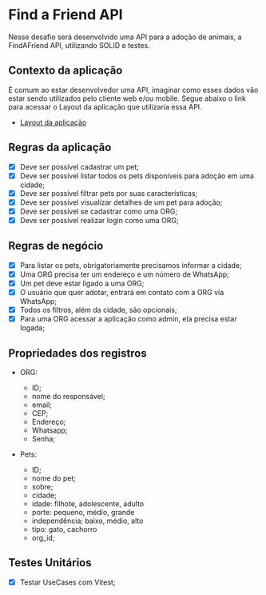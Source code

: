 # Find a Friend API

Nesse desafio será desenvolvido uma API para a adoção de animais, a FindAFriend API, utilizando SOLID e testes.

## Contexto da aplicação
É comum ao estar desenvolvedor uma API, imaginar como esses dados vão estar sendo utilizados pelo cliente web e/ou mobile.
Segue abaixo o link para acessar o Layout da aplicação que utilizaria essa API.

- [Layout da aplicação](https://www.figma.com/file/sIjvM84tYyv0NyJzdyvEbJ/Find-A-Friend-(APP)?node-id=1%3A2&t=gjTm3ka3Uj7FXTFV-1)

## Regras da aplicação
- [x] Deve ser possível cadastrar um pet;
- [x] Deve ser possível listar todos os pets disponíveis para adoção em uma cidade;
- [x] Deve ser possível filtrar pets por suas características;
- [x] Deve ser possível visualizar detalhes de um pet para adoção;
- [x] Deve ser possível se cadastrar como uma ORG;
- [x] Deve ser possível realizar login como uma ORG;

## Regras de negócio
- [x] Para listar os pets, obrigatoriamente precisamos informar a cidade;
- [x] Uma ORG precisa ter um endereço e um número de WhatsApp;
- [x] Um pet deve estar ligado a uma ORG;
- [x] O usuário que quer adotar, entrará em contato com a ORG via WhatsApp;
- [x] Todos os filtros, além da cidade, são opcionais;
- [x] Para uma ORG acessar a aplicação como admin, ela precisa estar logada;

## Propriedades dos registros
- ORG:
  - ID;
  - nome do responsável;
  - email;
  - CEP;
  - Endereço;
  - Whatsapp;
  - Senha;

- Pets:
  - ID;
  - nome do pet;
  - sobre;
  - cidade;
  - idade: filhote, adolescente, adulto
  - porte: pequeno, médio, grande
  - independência; baixo, médio, alto
  - tipo: gato, cachorro
  - org_id;

## Testes Unitários
- [x] Testar UseCases com Vitest;


